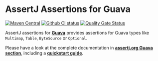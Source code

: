 AssertJ Assertions for Guava
============================

[![Maven Central](https://maven-badges.herokuapp.com/maven-central/org.assertj/assertj-guava/badge.svg)](https://maven-badges.herokuapp.com/maven-central/org.assertj/assertj-guava)
[![Github CI status](https://github.com/assertj/assertj-guava/workflows/CI/badge.svg)](https://github.com/assertj/assertj-guava/actions?query=workflow%3ACI) 
[![Quality Gate Status](https://sonarcloud.io/api/project_badges/measure?project=joel-costigliola_assertj-guava&metric=alert_status)](https://sonarcloud.io/dashboard?id=joel-costigliola_assertj-guava)

AssertJ assertions for [**Guava**](https://github.com/google/guava) provides assertions for Guava types like `Multimap`, `Table`, `ByteSource` or `Optional`.

Please have a look at the complete documentation in [**assertj.org Guava section**](http://joel-costigliola.github.io/assertj/assertj-guava.html), including a [**quickstart guide**](http://joel-costigliola.github.io/assertj/assertj-guava.html#quickstart).
